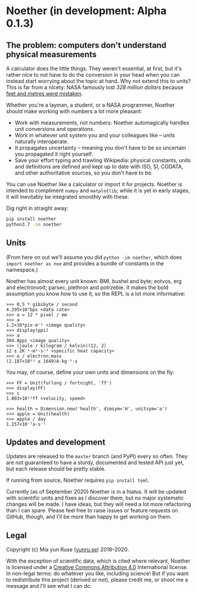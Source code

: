 # Noether (in development: Alpha 0.1.3)

## The problem: computers don't understand physical measurements

A calculator does the little things. They weren't essential, at first, but it's rather nice to not have to do the conversion in your head when you can instead start worrying about the topic at hand. Why not extend this to units? This is far from a nicety: NASA famously lost *328 million dollars* because [feet and metres were mistaken](https://medium.com/predict/a-328-million-dollar-conversion-error-f6d525c85fd2). 

Whether you're a layman, a student, or a NASA programmer, Noether should make working with numbers a lot more pleasant:

- Work with measurements, not numbers: Noether automagically handles unit conversions and operations.
- Work in whatever unit system you and your colleagues like – units naturally interoperate.
- It propagates uncertainty – meaning you don't have to be so uncertain you propagated it right yourself.
- Save your effort typing and trawling Wikipedia: physical constants, units and definitions are defined and kept up to date with ISO, SI, CODATA, and other authoritative sources, so you don't have to be.

You can use Noether like a calculator or import it for projects. Noether is intended to compliment `numpy` and `matplotlib`; while it is yet in early stages, it will inevitably be integrated smoothly with these.

Dig right in straight away:

```bash
pip install noether
python3.7 -im noether
```

## Units

(From here on out we'll assume you did `python -im noether`, which does `import noether as noe` and provides a bundle of constants in the namespace.)

Noether has almost every unit known: BMI, bushel and byte; eotvos, erg and electronvolt; parsec, plethron and potrzebie. It makes the bold assumption you know how to use it, so the REPL is a lot more informative:

```
>>> 0.5 * gibibyte / second
4.295×10⁹bps <data rate>
>>> a = 12 * pixel / mm
>>> a
1.2×10⁴pix·m⁻¹ <image quality>
>>> display(ppi)
>>> a
304.8ppi <image quality>
>>> (joule / kilogram / kelvin)(12, 2)
12 ± 2K⁻¹·m²·s⁻² <specific heat capacity>
>>> e / electron.mass
(2.187×10¹¹ ± 1649)A·kg⁻¹·s
```

You may, of course, define your own units and dimensions on the fly:

```
>>> FF = Unit(furlong / fortnight, 'ff')
>>> display(FF)
>>> c
1.803×10¹²ff <velocity, speed>

>>> health = Dimension.new('health', dimsym='H', unitsym='a')
>>> apple = Unit(health)
>>> apple / day
1.157×10⁻⁵a·s⁻¹
```

## Updates and development

Updates are released to the `master` branch (and PyPI) every so often. They are not guaranteed to have a sturdy, documented and tested API just yet, but each release should be pretty stable.

If running from source, Noether requires `pip install toml`.

Currently (as of September 2020) Noether is in a hiatus. It will be updated with scientific units and fixes as I discover them, but no major systematic changes will be made. I have ideas, but they will need a lot more refactoring than I can spare. Please feel free to raise issues or feature requests on GitHub, though, and I'll be more than happy to get working on them.

## Legal

Copyright (c) Mia yun Ruse ([yunru.se]) 2018–2020.

With the exception of scientific data, which is cited where relevant,
Noether is licensed under a [Creative Commons Attribution 4.0](cc) International
license. In non-legal terms: do whatever you like, including science! But if you
want to redistribute this project (derived or not), please credit me, or shoot me a
message and I'll see what I can do.

[yunru.se]: https://yunru.se/
[cc]: https://creativecommons.org/licenses/by/4.0/
